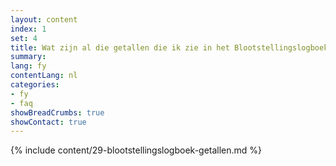 ```yaml
---
layout: content
index: 1
set: 4
title: Wat zijn al die getallen die ik zie in het Blootstellingslogboek op mijn telefoon? 
summary: 
lang: fy
contentLang: nl
categories:
- fy
- faq
showBreadCrumbs: true
showContact: true
---
```

{% include content/29-blootstellingslogboek-getallen.md %}
